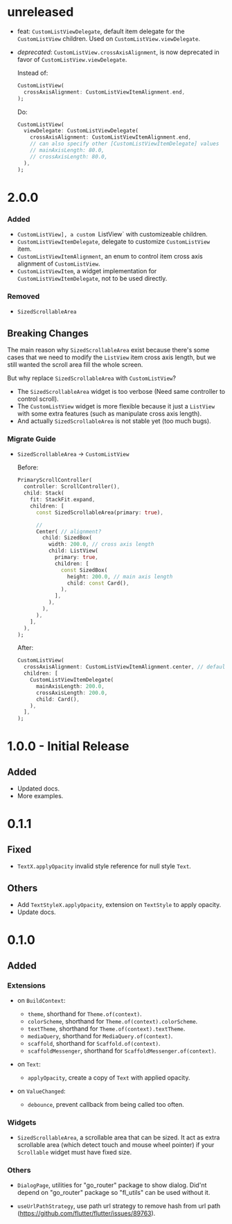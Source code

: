 # unreleased

- feat: `CustomListViewDelegate`, default item delegate for the `CustomListView`
  children. Used on `CustomListView.viewDelegate`.
- _deprecated_: `CustomListView.crossAxisAlignment`, is now deprecated in favor of
  `CustomListView.viewDelegate`.

  Instead of:
  ```dart
  CustomListView(
    crossAxisAlignment: CustomListViewItemAlignment.end,
  );
  ```

  Do:
  ```dart
  CustomListView(
    viewDelegate: CustomListViewDelegate(
      crossAxisAlignment: CustomListViewItemAlignment.end,
      // can also specify other [CustomListViewItemDelegate] values
      // mainAxisLength: 80.0,
      // crossAxisLength: 80.0,
    ),
  );
  ```

# 2.0.0

### Added

- `CustomListView], a custom `ListView` with customizeable children.
- `CustomListViewItemDelegate`, delegate to customize `CustomListView` item.
- `CustomListViewItemAlignment`, an enum to control item cross axis alignment of
  `CustomListView`.
- `CustomListViewItem`, a widget implementation for
  `CustomListViewItemDelegate`, not to be used directly.

### Removed

- `SizedScrollableArea`

## Breaking Changes

The main reason why `SizedScrollableArea` exist because there's some cases that
we need to modify the `ListView` item cross axis length, but we still wanted the
scroll area fill the whole screen.

But why replace `SizedScrollableArea` with `CustomListView`?

- The `SizedScrollableArea` widget is too verbose (Need same controller to
  control scroll).
- The `CustomListView` widget is more flexible because it just a `ListView` with
  some extra features (such as manipulate cross axis length).
- And actually `SizedScrollableArea` is not stable yet (too much bugs).

### Migrate Guide

- `SizedScrollableArea` -> `CustomListView`

  Before:

  ```dart
  PrimaryScrollController(
    controller: ScrollController(),
    child: Stack(
      fit: StackFit.expand,
      children: [
        const SizedScrollableArea(primary: true),

        //
        Center( // alignment?
          child: SizedBox(
            width: 200.0, // cross axis length
            child: ListView(
              primary: true,
              children: [
                const SizedBox(
                  height: 200.0, // main axis length
                  child: const Card(),
                ),
              ],
            ),
          ),
        ),
      ],
    ),
  );
  ```

  After:

  ```dart
  CustomListView(
    crossAxisAlignment: CustomListViewItemAlignment.center, // default
    children: [
      CustomListViewItemDelegate(
        mainAxisLength: 200.0,
        crossAxisLength: 200.0,
        child: Card(),
      ),
    ],
  );
  ```

# 1.0.0 - Initial Release

## Added

- Updated docs.
- More examples.

# 0.1.1

## Fixed

- `TextX.applyOpacity` invalid style reference for null style `Text`.

## Others

- Add `TextStyleX.applyOpacity`, extension on `TextStyle` to apply opacity.
- Update docs.

# 0.1.0

## Added

### Extensions

- on `BuildContext`:

  - `theme`, shorthand for `Theme.of(context)`.
  - `colorScheme`, shorthand for `Theme.of(context).colorScheme`.
  - `textTheme`, shorthand for `Theme.of(context).textTheme`.
  - `mediaQuery`, shorthand for `MediaQuery.of(context)`.
  - `scaffold`, shorthand for `Scaffold.of(context)`.
  - `scaffoldMessenger`, shorthand for `ScaffoldMessenger.of(context)`.

- on `Text`:

  - `applyOpacity`, create a copy of `Text` with applied opacity.

- on `ValueChanged`:
  - `debounce`, prevent callback from being called too often.

### Widgets

- `SizedScrollableArea`, a scrollable area that can be sized. It act as extra
  scrollable area (which detect touch and mouse wheel pointer) if your
  `Scrollable` widget must have fixed size.

### Others

- `DialogPage`, utilities for "go_router" package to show dialog. Did'nt depend
  on "go_router" package so "fl_utils" can be used without it.

- `useUrlPathStrategy`, use path url strategy to remove hash from url path
  (https://github.com/flutter/flutter/issues/89763).

